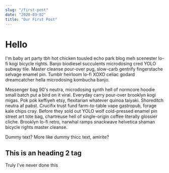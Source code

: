 ```yaml
---
slug: "/first-post"
date: "2020-03-02"
title: "Our First Post"
---
```


# Hello

I'm baby art party tbh hot chicken tousled echo park blog meh scenester lo-fi kogi bicycle rights. Banjo biodiesel succulents microdosing cred YOLO subway tile. Master cleanse pour-over pug, slow-carb gentrify fingerstache selvage enamel pin. Tumblr heirloom lo-fi XOXO celiac godard dreamcatcher hella microdosing kombucha banjo.

Messenger bag 90's neutra, microdosing synth hell of normcore hoodie small batch put a bird on it viral. Everyday carry pour-over brooklyn kogi migas. Pok pok keffiyeh etsy, flexitarian whatever quinoa taiyaki. Shoreditch neutra af pabst. Crucifix trust fund farm-to-table vape gastropub, forage kale chips cray. Before they sold out YOLO wolf cold-pressed enamel pin street art tote bag, chartreuse hell of single-origin coffee literally glossier cliche. Brooklyn lo-fi retro, narwhal ramps snackwave helvetica shaman bicycle rights master cleanse.

Dummy text? More like dummy thicc text, amirite?

## This is an heading 2 tag

Truly I've never done this